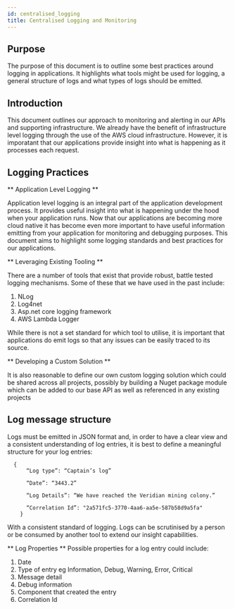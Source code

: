 ```yaml
---
id: centralised_logging
title: Centralised Logging and Monitoring
---
```


## Purpose
The purpose of this document is to outline some best practices around logging in applications.  It highlights what tools might be used for logging, a general structure of logs and what types of logs should be emitted.

## Introduction

This document outlines our approach to monitoring and alerting in our APIs and supporting infrastructure.  We already have the benefit of infrastructure level logging through the use of the AWS cloud infrastructure.  However, it is imporatant that our applications provide insight into what is happening as it processes each request.

## Logging Practices

** Application Level Logging **

Application level logging is an integral part of the application development process.  It provides useful insight into what is happening under the hood when your application runs.  Now that our applications are becoming more cloud native it has become even more important to have useful information emitting from your application for monitoring and debugging purposes.  This document aims to highlight some logging standards and best practices for our applications.

** Leveraging Existing Tooling **

There are a number of tools that exist that provide robust, battle tested logging mechanisms.  Some of these that we have used in the past include:
1. NLog
2. Log4net
3. Asp.net core logging framework
4. AWS Lambda Logger

While there is not a set standard for which tool to utilise, it is important that applications do emit logs so that any issues can be easily traced to its source.

** Developing a Custom Solution **

It is also reasonable to define our own custom logging solution which could be shared across all projects, possibly by building a Nuget package module which can be added to our base API as well as referenced in any existing projects

## Log message structure

Logs must be emitted in JSON format and, in order to have a clear view and a consistent understanding of log entries, it is best to define a meaningful structure for your log entries:

      {
          “Log type”: “Captain’s log”

          “Date”: “3443.2”

          “Log Details”: “We have reached the Veridian mining colony.”

          “Correlation Id”: "2a571fc5-3770-4aa6-aa5e-587b58d9a5fa"
        }

With a consistent standard of logging.  Logs can be scrutinised by a person or be consumed by another tool to extend our insight capabilities.

** Log Properties **
Possible properties for a log entry could include:

1. Date
2. Type of entry eg Information, Debug, Warning, Error, Critical
3. Message detail
4. Debug information
5. Component that created the entry
6. Correlation Id
